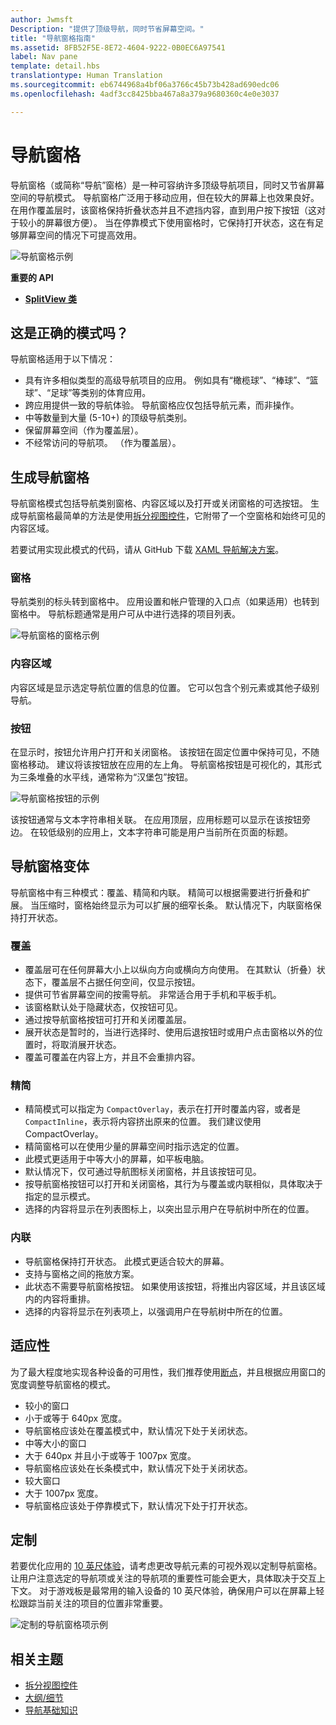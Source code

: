 ```yaml
---
author: Jwmsft
Description: "提供了顶级导航，同时节省屏幕空间。"
title: "导航窗格指南"
ms.assetid: 8FB52F5E-8E72-4604-9222-0B0EC6A97541
label: Nav pane
template: detail.hbs
translationtype: Human Translation
ms.sourcegitcommit: eb6744968a4bf06a3766c45b73b428ad690edc06
ms.openlocfilehash: 4adf3cc8425bba467a8a379a9680360c4e0e3037

---
```

# 导航窗格

<link rel="stylesheet" href="https://az835927.vo.msecnd.net/sites/uwp/Resources/css/custom.css"> 

导航窗格（或简称“导航”窗格）是一种可容纳许多顶级导航项目，同时又节省屏幕空间的导航模式。 导航窗格广泛用于移动应用，但在较大的屏幕上也效果良好。 在用作覆盖层时，该窗格保持折叠状态并且不遮挡内容，直到用户按下按钮（这对于较小的屏幕很方便）。 当在停靠模式下使用窗格时，它保持打开状态，这在有足够屏幕空间的情况下可提高效用。

![导航窗格示例](images/navHero.png)

<div class="important-apis" >
<b>重要的 API</b><br/>
<ul>
<li><a href="https://msdn.microsoft.com/library/windows/apps/dn864360"><strong>SplitView 类</strong></a></li>
</ul>

</div>
</div>






## 这是正确的模式吗？

导航窗格适用于以下情况：

-   具有许多相似类型的高级导航项目的应用。 例如具有“橄榄球”、“棒球”、“篮球”、“足球”等类别的体育应用。
-   跨应用提供一致的导航体验。 导航窗格应仅包括导航元素，而非操作。
-   中等数量到大量 (5-10+) 的顶级导航类别。
-   保留屏幕空间（作为覆盖层）。
-   不经常访问的导航项。 （作为覆盖层）。

## 生成导航窗格

导航窗格模式包括导航类别窗格、内容区域以及打开或关闭窗格的可选按钮。 生成导航窗格最简单的方法是使用[拆分视图控件](split-view.md)，它附带了一个空窗格和始终可见的内容区域。

若要试用实现此模式的代码，请从 GitHub 下载 [XAML 导航解决方案](https://github.com/Microsoft/Windows-universal-samples/tree/master/Samples/XamlNavigation)。


### 窗格

导航类别的标头转到窗格中。 应用设置和帐户管理的入口点（如果适用）也转到窗格中。 导航标题通常是用户可从中进行选择的项目列表。

![导航窗格的窗格示例](images/nav_pane_expanded.png)

### 内容区域

内容区域是显示选定导航位置的信息的位置。 它可以包含个别元素或其他子级别导航。

### 按钮

在显示时，按钮允许用户打开和关闭窗格。 该按钮在固定位置中保持可见，不随窗格移动。 建议将该按钮放在应用的左上角。 导航窗格按钮是可视化的，其形式为三条堆叠的水平线，通常称为“汉堡包”按钮。

![导航窗格按钮的示例](images/nav_button.png)

该按钮通常与文本字符串相关联。 在应用顶层，应用标题可以显示在该按钮旁边。 在较低级别的应用上，文本字符串可能是用户当前所在页面的标题。

## 导航窗格变体

导航窗格中有三种模式：覆盖、精简和内联。 精简可以根据需要进行折叠和扩展。 当压缩时，窗格始终显示为可以扩展的细窄长条。 默认情况下，内联窗格保持打开状态。

### 覆盖

-   覆盖层可在任何屏幕大小上以纵向方向或横向方向使用。 在其默认（折叠）状态下，覆盖层不占据任何空间，仅显示按钮。
-   提供可节省屏幕空间的按需导航。 非常适合用于手机和平板手机。
-   该窗格默认处于隐藏状态，仅按钮可见。
-   通过按导航窗格按钮可打开和关闭覆盖层。
-   展开状态是暂时的，当进行选择时、使用后退按钮时或用户点击窗格以外的位置时，将取消展开状态。
-   覆盖可覆盖在内容上方，并且不会重排内容。

### 精简

-   精简模式可以指定为 `CompactOverlay`，表示在打开时覆盖内容，或者是 `CompactInline`，表示将内容挤出原来的位置。 我们建议使用 CompactOverlay。
-   精简窗格可以在使用少量的屏幕空间时指示选定的位置。
-   此模式更适用于中等大小的屏幕，如平板电脑。
-   默认情况下，仅可通过导航图标关闭窗格，并且该按钮可见。
-   按导航窗格按钮可以打开和关闭窗格，其行为与覆盖或内联相似，具体取决于指定的显示模式。
-   选择的内容将显示在列表图标上，以突出显示用户在导航树中所在的位置。

### 内联

-   导航窗格保持打开状态。 此模式更适合较大的屏幕。
-   支持与窗格之间的拖放方案。
-   此状态不需要导航窗格按钮。 如果使用该按钮，将推出内容区域，并且该区域内的内容将重排。
-   选择的内容将显示在列表项上，以强调用户在导航树中所在的位置。

## 适应性

为了最大程度地实现各种设备的可用性，我们推荐使用[断点](../layout/screen-sizes-and-breakpoints-for-responsive-design.md)，并且根据应用窗口的宽度调整导航窗格的模式。
-   较小的窗口
   -   小于或等于 640px 宽度。
   -   导航窗格应该处在覆盖模式中，默认情况下处于关闭状态。
-   中等大小的窗口
   -   大于 640px 并且小于或等于 1007px 宽度。
   -   导航窗格应该处在长条模式中，默认情况下处于关闭状态。
-   较大窗口
   -   大于 1007px 宽度。
   -   导航窗格应该处于停靠模式下，默认情况下处于打开状态。

## 定制

若要优化应用的 [10 英尺体验](http://go.microsoft.com/fwlink/?LinkId=760736)，请考虑更改导航元素的可视外观以定制导航窗格。 让用户注意选定的导航项或关注的导航项的重要性可能会更大，具体取决于交互上下文。 对于游戏板是最常用的输入设备的 10 英尺体验，确保用户可以在屏幕上轻松跟踪当前关注的项目的位置非常重要。

![定制的导航窗格项示例](images/nav_item_states.png)

## 相关主题

* [拆分视图控件](split-view.md)
* [大纲/细节](master-details.md)
* [导航基础知识](https://msdn.microsoft.com/library/windows/apps/dn958438)
 

 



<!--HONumber=Aug16_HO3-->


